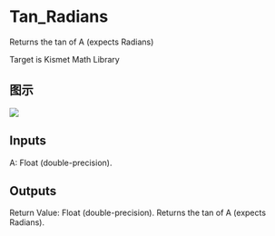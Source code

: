 # Tan_Radians

Returns the tan of A (expects Radians)

Target is Kismet Math Library

## 图示

![]($-20221218-19561639.png)

## Inputs

A: Float (double-precision).  

## Outputs

Return Value: Float (double-precision). Returns the tan of A (expects Radians).

